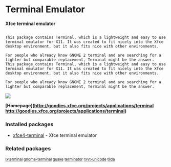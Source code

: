 # Terminal Emulator

__Xfce terminal emulator__

```

This package contains Terminal, which is a lightweight and easy to use
terminal emulator for X11. It was created to fit nicely into the Xfce
desktop environment, but it also fits nice with other environments.

For people who already know GNOME 2 terminal and are searching for a
lighter but comparable replacement, Terminal might be the answer.
This package contains Terminal, which is a lightweight and easy to use
terminal emulator for X11. It was created to fit nicely into the Xfce
desktop environment, but it also fits nice with other environments.

For people who already know GNOME 2 terminal and are searching for a
lighter but comparable replacement, Terminal might be the answer.

```

![](https://screenshots.debian.net/thumbnail/xfce4-terminal/)


 **[Homepage](http://goodies.xfce.org/projects/applications/terminal
http://goodies.xfce.org/projects/applications/terminal)**

### Installed packages

* [xfce4-terminal](https://packages.debian.org/jessie/xfce4-terminal) - Xfce terminal emulator

### Related packages

<sub> [lxterminal](https://packages.debian.org/jessie/lxterminal) [gnome-terminal](https://packages.debian.org/jessie/gnome-terminal) [guake](https://packages.debian.org/jessie/guake) [terminator](https://packages.debian.org/jessie/terminator) [rxvt-unicode](https://packages.debian.org/jessie/rxvt-unicode) [tilda](https://packages.debian.org/jessie/tilda)  </sub>
